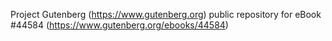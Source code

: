 Project Gutenberg (https://www.gutenberg.org) public repository for eBook #44584 (https://www.gutenberg.org/ebooks/44584)
